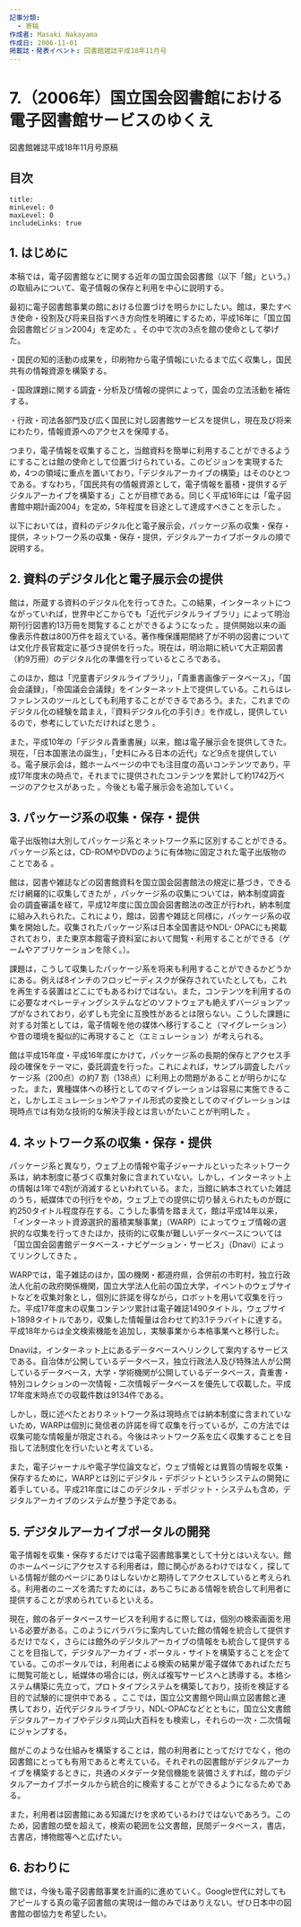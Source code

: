 ```yaml
---
記事分類:
  - 寄稿
作成者: Masaki Nakayama
作成日: 2006-11-01
掲載誌・発表イベント: 図書館雑誌平成18年11月号
---
```

# 7.（2006年）国立国会図書館における電子図書館サービスのゆくえ

図書館雑誌平成18年11月号原稿

## 目次

```table-of-contents
title: 
minLevel: 0
maxLevel: 0
includeLinks: true
```

## 1. はじめに

本稿では，電子図書館などに関する近年の国立国会図書館（以下「館」という。）の取組みについて、電子情報の保存と利用を中心に説明する。

最初に電子図書館事業の館における位置づけを明らかにしたい。館は，果たすべき使命・役割及び将来目指すべき方向性を明確にするため，平成16年に「国立国会図書館ビジョン2004」を定めた 。その中で次の3点を館の使命として挙げた。

・国民の知的活動の成果を，印刷物から電子情報にいたるまで広く収集し，国民共有の情報資源を構築する。

・国政課題に関する調査・分析及び情報の提供によって，国会の立法活動を補佐する。

・行政・司法各部門及び広く国民に対し図書館サービスを提供し，現在及び将来にわたり，情報資源へのアクセスを保障する。

つまり，電子情報を収集すること，当館資料を簡単に利用することができるようにすることは館の使命として位置づけられている。このビジョンを実現するため，4つの領域に重点を置いており，「デジタルアーカイブの構築」はそのひとつである。すなわち，「国民共有の情報資源として，電子情報を蓄積・提供するデジタルアーカイブを構築する」ことが目標である。同じく平成16年には「電子図書館中期計画2004」を定め，5年程度を目途として達成すべきことを示した 。

以下においては，資料のデジタル化と電子展示会，パッケージ系の収集・保存・提供，ネットワーク系の収集・保存・提供，デジタルアーカイブポータルの順で説明する。

## 2. 資料のデジタル化と電子展示会の提供

館は，所蔵する資料のデジタル化を行ってきた。この結果，インターネットにつながっていれば，世界中どこからでも「近代デジタルライブラリ」によって明治期刊行図書約13万冊を閲覧することができるようになった 。提供開始以来の画像表示件数は800万件を超えている。著作権保護期間終了が不明の図書については文化庁長官裁定に基づき提供を行った。現在は，明治期に続いて大正期図書（約9万冊）のデジタル化の準備を行っているところである。

このほか，館は「児童書デジタルライブラリ」，「貴重書画像データベース」，「国会会議録」，「帝国議会会議録」をインターネット上で提供している。これらはレファレンスのツールとしても利用することができるであろう。また，これまでのデジタル化の経験を踏まえ，『資料デジタル化の手引き』を作成し，提供しているので，参考にしていただければと思う 。

また，平成10年の「デジタル貴重書展」以来，館は電子展示会を提供してきた。現在，「日本国憲法の誕生」，「史料にみる日本の近代」など9点を提供している。電子展示会は，館ホームページの中でも注目度の高いコンテンツであり，平成17年度末の時点で，それまでに提供されたコンテンツを累計して約1742万ページのアクセスがあった 。今後とも電子展示会を追加していく。

## 3. パッケージ系の収集・保存・提供

電子出版物は大別してパッケージ系とネットワーク系に区別することができる。パッケージ系とは，CD-ROMやDVDのように有体物に固定された電子出版物のことである 。

館は，図書や雑誌などの図書館資料を国立国会図書館法の規定に基づき，できるだけ網羅的に収集してきたが ，パッケージ系の収集については，納本制度調査会の調査審議を経て，平成12年度に国立国会図書館法の改正が行われ，納本制度に組み入れられた。これにより，館は，図書や雑誌と同様に，パッケージ系の収集を開始した。収集されたパッケージ系は日本全国書誌やNDL- OPACにも掲載されており，また東京本館電子資料室において閲覧・利用することができる（ゲームやアプリケーションを除く。）。

課題は，こうして収集したパッケージ系を将来も利用することができるかどうかにある。例えば8インチのフロッピーディスクが保存されていたとしても，これを再生する装置はどこにでもあるわけではない。また，コンテンツを利用するのに必要なオペレーティングシステムなどのソフトウェアも絶えずバージョンアップがなされており，必ずしも完全に互換性があるとは限らない。こうした課題に対する対策としては，電子情報を他の媒体へ移行すること（マイグレーション）や昔の環境を擬似的に再現すること（エミュレーション）が考えられる。

館は平成15年度・平成16年度にかけて，パッケージ系の長期的保存とアクセス手段の確保をテーマに，委託調査を行った。これによれば，サンプル調査したパッケージ系（200点）の約7 割（138点）に利用上の問題があることが明らかになった。また，異種媒体への移行としてのマイグレーションは容易に実施できること，しかしエミュレーションやファイル形式の変換としてのマイグレーションは現時点では有効な技術的な解決手段とは言いがたいことが判明した 。

## 4. ネットワーク系の収集・保存・提供

パッケージ系と異なり，ウェブ上の情報や電子ジャーナルといったネットワーク系は，納本制度に基づく収集対象に含まれていない。しかし，インターネット上の情報は1年で4割が消滅するといわれている。また，当館に納本されていた雑誌のうち，紙媒体での刊行をやめ，ウェブ上での提供に切り替えられたものが既に約250タイトル程度存在する。こうした事情を踏まえて，館は平成14年以来，「インターネット資源選択的蓄積実験事業」（WARP）によってウェブ情報の選択的な収集を行ってきたほか，技術的に収集が難しいデータベースについては「国立国会図書館データベース・ナビゲーション・サービス」（Dnavi）によってリンクしてきた 。

WARPでは，電子雑誌のほか，国の機関・都道府県，合併前の市町村，独立行政法人化前の政府関係機関，国立大学法人化前の国立大学，イベントのウェブサイトなどを収集対象とし，個別に許諾を得ながら，ロボットを用いて収集を行った。平成17年度末の収集コンテンツ累計は電子雑誌1490タイトル，ウェブサイト1898タイトルであり，収集した情報量は合わせて約3.1テラバイトに達する。平成18年からは全文検索機能を追加し，実験事業から本格事業へと移行した。

Dnaviは，インターネット上にあるデータベースへリンクして案内するサービスである。自治体が公開しているデータベース，独立行政法人及び特殊法人が公開しているデータベース，大学・学術機関が公開しているデータベース，貴重書・特別コレクションの一次情報・二次情報データベースを優先して収載した。平成17年度末時点での収載件数は9134件である。

しかし，既に述べたとおりネットワーク系は現時点では納本制度に含まれていないため，WARPは個別に発信者の許諾を得て収集を行っているが，この方法では収集可能な情報量が限定される。今後はネットワーク系を広く収集することを目指して法制度化を行いたいと考えている。

また，電子ジャーナルや電子学位論文など，ウェブ情報とは異質の情報を収集・保存するために，WARPとは別にデジタル・デポジットというシステムの開発に着手している。平成21年度にはこのデジタル・デポジット・システムも含め，デジタルアーカイブのシステムが整う予定である。

## 5. デジタルアーカイブポータルの開発

電子情報を収集・保存するだけでは電子図書館事業として十分とはいえない。館のホームページにアクセスする利用者は，館に関心があるわけではなく，探している情報が館のページにありはしないかと期待してアクセスしていると考えられる。利用者のニーズを満たすためには，あちこちにある情報を統合して利用者に提供することが求められているといえる。

現在，館の各データベースサービスを利用するに際しては，個別の検索画面を用いる必要がある。このようにバラバラに案内していた館の情報を統合して提供するだけでなく，さらには館外のデジタルアーカイブの情報をも統合して提供することを目指して，デジタルアーカイブ・ポータル・サイトを構築することを企てている。このポータルでは，利用者による検索の結果が電子媒体であればただちに閲覧可能とし，紙媒体の場合には，例えば複写サービスへと誘導する。本格システム構築に先立って，プロトタイプシステムを構築しており，技術を検証する目的で試験的に提供中である 。ここでは，国立公文書館や岡山県立図書館と連携しており，近代デジタルライブラリ，NDL-OPACなどとともに，国立公文書館デジタルアーカイブやデジタル岡山大百科をも検索し，それらの一次・二次情報にジャンプする。

館がこのような仕組みを構築することは，館の利用者にとってだけでなく，他の図書館にとっても有用であると考えている。それぞれの図書館がデジタルアーカイブを構築するときに，共通のメタデータ発信機能を装備さえすれば，館のデジタルアーカイブポータルから統合的に検索することができるようになるためである。

また，利用者は図書館にある知識だけを求めているわけではないであろう。このため，図書館の壁を超えて，検索の範囲を公文書館，民間データベース，書店，古書店，博物館等へと広げたい。

## 6. おわりに

館では，今後も電子図書館事業を計画的に進めていく。Google世代に対してもアピールする真の電子図書館の実現は一館のみではありえない。ぜひ日本中の図書館の御協力を希望したい。